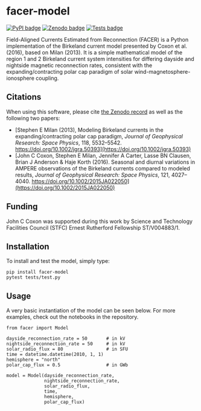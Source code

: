 # facer-model

[![PyPI badge](https://badge.fury.io/py/facer-model.svg)](https://badge.fury.io/py/facer-model)
[![Zenodo badge](https://zenodo.org/badge/665918230.svg)](https://doi.org/10.5281/zenodo.15731338)
[![Tests badge](https://github.com/johncoxon/birkeland-model/actions/workflows/test.yml/badge.svg)](https://github.com/johncoxon/birkeland-model/actions/workflows/test.yml)

Field-Aligned Currents Estimated from Reconnection (FACER) is a Python implementation of the Birkeland current model presented by Coxon et al. (2016), based on Milan (2013). It is a simple mathematical model of the region 1 and 2 Birkeland current system intensities for differing dayside and nightside magnetic reconnection rates, consistent with the expanding/contracting polar cap paradigm of solar wind-magnetosphere-ionosphere coupling.

## Citations

When using this software, please cite [the Zenodo record](https://doi.org/10.5281/zenodo.15731338) as well as the following two papers:

- [Stephen E Milan (2013), Modeling Birkeland currents in the expanding/contracting polar cap paradigm, _Journal of Geophysical Research: Space Physics_, 118, 5532–5542. https://doi.org/10.1002/jgra.50393](https://doi.org/10.1002/jgra.50393)
- [John C Coxon, Stephen E Milan, Jennifer A Carter, Lasse BN Clausen, Brian J Anderson & Haje Korth (2016). Seasonal and diurnal variations in AMPERE observations of the Birkeland currents compared to modeled results, _Journal of Geophysical Research: Space Physics_, 121, 4027–4040. https://doi.org/10.1002/2015JA022050](https://doi.org/10.1002/2015JA022050)

## Funding

John C Coxon was supported during this work by Science and Technology Facilities Council (STFC) Ernest Rutherford Fellowship ST/V004883/1.

## Installation

To install and test the model, simply type:

```
pip install facer-model
pytest tests/test.py
```

## Usage

A very basic instantiation of the model can be seen below. For more examples, check out the notebooks in the repository.
```
from facer import Model

dayside_reconnection_rate = 50       # in kV
nightside_reconnection_rate = 50     # in kV
solar_radio_flux = 80                # in SFU
time = datetime.datetime(2010, 1, 1)
hemisphere = "north"
polar_cap_flux = 0.5                 # in GWb

model = Model(dayside_reconnection_rate,
              nightside_reconnection_rate,
              solar_radio_flux,
              time,
              hemisphere,
              polar_cap_flux)
```
